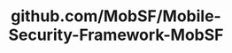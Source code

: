 ---
layout: post
title: github.com/MobSF/Mobile-Security-Framework-MobSF
categories: link
tags: [انگلیسی, برنامه‌نویسی]
---